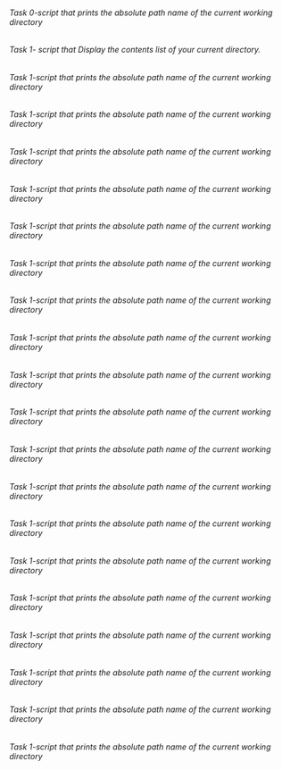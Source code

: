 ###### Task 0-script that prints the absolute path name of the current working directory
###### Task 1- script that Display the contents list of your current directory.
###### Task 1-script that prints the absolute path name of the current working directory
###### Task 1-script that prints the absolute path name of the current working directory
###### Task 1-script that prints the absolute path name of the current working directory
###### Task 1-script that prints the absolute path name of the current working directory
###### Task 1-script that prints the absolute path name of the current working directory
###### Task 1-script that prints the absolute path name of the current working directory
###### Task 1-script that prints the absolute path name of the current working directory
###### Task 1-script that prints the absolute path name of the current working directory
###### Task 1-script that prints the absolute path name of the current working directory
###### Task 1-script that prints the absolute path name of the current working directory
###### Task 1-script that prints the absolute path name of the current working directory
###### Task 1-script that prints the absolute path name of the current working directory
###### Task 1-script that prints the absolute path name of the current working directory
###### Task 1-script that prints the absolute path name of the current working directory
###### Task 1-script that prints the absolute path name of the current working directory
###### Task 1-script that prints the absolute path name of the current working directory
###### Task 1-script that prints the absolute path name of the current working directory
###### Task 1-script that prints the absolute path name of the current working directory
###### Task 1-script that prints the absolute path name of the current working directory
